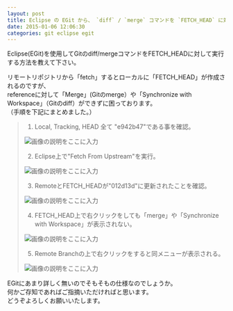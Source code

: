 ```yaml
---
layout: post
title: Eclipse の EGit から、 `diff` / `merge` コマンドを `FETCH_HEAD` に対して実行する方法
date: 2015-01-06 12:06:30
categories: git eclipse egit
---
```

<!-- {% raw %} -->
<p>Eclipse(EGit)を使用してGitのdiff/mergeコマンドをFETCH_HEADに対して実行する方法を教えて下さい。</p>

<p>リモートリポジトリから「fetch」するとローカルに「FETCH_HEAD」が作成されるのですが、<br>
referenceに対して「Merge」(Gitのmerge）や「Synchronize with Workspace」（Gitのdiff）ができずに困っております。<br>
（手順を下記にまとめました。）</p>

<blockquote>
  <ol>
  <li>Local, Tracking, HEAD 全て "e942b47"である事を確認。</li>
  </ol>
  
  <p><img src="https://i.stack.imgur.com/5LkwG.png" alt="画像の説明をここに入力"></p>
  
  <ol start="2">
  <li>Eclipse上で"Fetch From Upstream"を実行。</li>
  </ol>
  
  <p><img src="https://i.stack.imgur.com/BPci9.png" alt="画像の説明をここに入力"></p>
  
  <ol start="3">
  <li>RemoteとFETCH_HEADが"012d13d"に更新されたことを確認。</li>
  </ol>
  
  <p><img src="https://i.stack.imgur.com/18ndM.png" alt="画像の説明をここに入力"></p>
  
  <ol start="4">
  <li>FETCH_HEAD上で右クリックをしても「merge」や「Synchronize with Workspace」が表示されない。</li>
  </ol>
  
  <p><img src="https://i.stack.imgur.com/jk3wr.png" alt="画像の説明をここに入力"></p>
  
  <ol start="5">
  <li>Remote Branchの上で右クリックをすると同メニューが表示される。</li>
  </ol>
  
  <p><img src="https://i.stack.imgur.com/e7sM9.png" alt="画像の説明をここに入力"></p>
</blockquote>

<p>EGitにあまり詳しく無いのでそもそもの仕様なのでしょうか。  <br>
何かご存知であればご指摘いただければと思います。  <br>
どうぞよろしくお願いいたします。</p>
<!-- {% endraw %} -->
